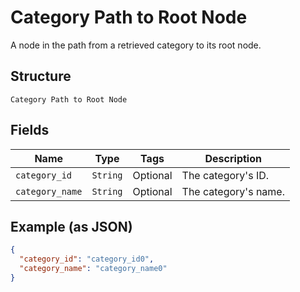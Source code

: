 
# Category Path to Root Node

A node in the path from a retrieved category to its root node.

## Structure

`Category Path to Root Node`

## Fields

| Name | Type | Tags | Description |
|  --- | --- | --- | --- |
| `category_id` | `String` | Optional | The category's ID. |
| `category_name` | `String` | Optional | The category's name. |

## Example (as JSON)

```json
{
  "category_id": "category_id0",
  "category_name": "category_name0"
}
```

